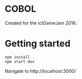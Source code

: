 COBOL
=====

Created for the ictGameJam 2016.

# Getting started

```
npm install
npm start dev
```

Navigate to http://localhost:3000/

